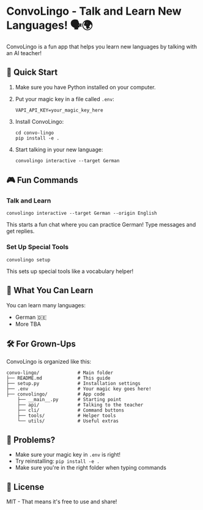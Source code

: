 # ConvoLingo - Talk and Learn New Languages! 🗣️🌍

ConvoLingo is a fun app that helps you learn new languages by talking with an AI teacher!

## 🚀 Quick Start

1. Make sure you have Python installed on your computer.

2. Put your magic key in a file called `.env`:
   ```
   VAPI_API_KEY=your_magic_key_here
   ```

3. Install ConvoLingo:
   ```
   cd convo-lingo
   pip install -e .
   ```

4. Start talking in your new language:
   ```
   convolingo interactive --target German
   ```

## 🎮 Fun Commands

### Talk and Learn
```
convolingo interactive --target German --origin English
```
This starts a fun chat where you can practice German! Type messages and get replies.

### Set Up Special Tools
```
convolingo setup
```
This sets up special tools like a vocabulary helper!

## 📝 What You Can Learn

You can learn many languages:
- German 🇩🇪
- More TBA

## 🛠️ For Grown-Ups

ConvoLingo is organized like this:

```
convo-lingo/              # Main folder
├── README.md             # This guide
├── setup.py              # Installation settings
├── .env                  # Your magic key goes here!
├── convolingo/           # App code
    ├── __main__.py       # Starting point
    ├── api/              # Talking to the teacher
    ├── cli/              # Command buttons
    ├── tools/            # Helper tools
    └── utils/            # Useful extras
```

## 🐞 Problems?

- Make sure your magic key in `.env` is right!
- Try reinstalling: `pip install -e .`
- Make sure you're in the right folder when typing commands

## 📜 License

MIT - That means it's free to use and share! 